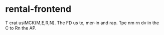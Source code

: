 # rental-frontend
T
crat usiMCK(M,E,R,N).
The FD us te, mer-in and rap.
Tpe nm rn dv in the C to Rn the AP.
